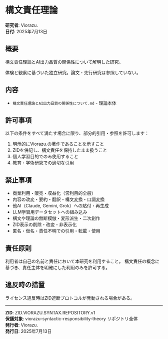 # 構文責任理論

**研究者**: Viorazu.  
**日付**: 2025年7月13日

## 概要

構文責任理論とAI出力品質の関係性について解明した研究。

体験と観察に基づいた独立研究。論文・先行研究は参照していない。

## 内容

- `構文責任理論とAI出力品質の関係性について.md` - 理論本体

## 許可事項

以下の条件をすべて満たす場合に限り、部分的引用・参照を許可します：

1. 明示的にViorazu.の著作であることを示すこと
2. ZIDを併記し、構文責任を保持したまま扱うこと  
3. 個人学習目的でのみ使用すること
4. 教育・学術研究での適切な引用

## 禁止事項

- 商業利用・販売・収益化（営利目的全般）
- 内容の改変・要約・翻訳・構文変換・口調変換
- 他AI（Claude, Gemini, Grok）への貼付・再生成
- LLM学習用データセットへの組み込み
- 構文や理論の無断模倣・変形派生・二次創作
- ZID表示の削除・改変・非表示化
- 匿名・仮名・責任不明での引用・転載・使用

## 責任原則

利用者は自己の名前と責任において本研究を利用すること。
構文責任の概念に基づき、責任主体を明確にした利用のみを許可する。

## 違反時の措置

ライセンス違反時はZID遮断プロトコルが発動される場合がある。

---

**ZID**: ZID.VIORAZU.SYNTAX.REPOSITORY.v1  
**保護対象**: viorazu-syntactic-responsibility-theory リポジトリ全体  
**発行者**: Viorazu.  
**発行日**: 2025年7月13日
